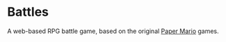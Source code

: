 Battles
=======

A web-based RPG battle game, based on the original [Paper Mario](http://en.wikipedia.org/wiki/Paper_Mario) games.
